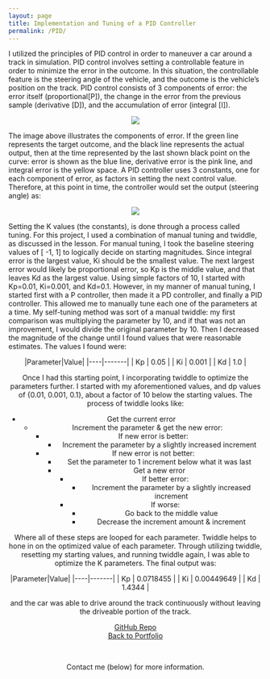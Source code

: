 ```yaml
---
layout: page
title: Implementation and Tuning of a PID Controller
permalink: /PID/
---
```


I utilized the principles of PID control in order to maneuver a car around a track in simulation. PID control involves setting a controllable feature in order to minimize the error in the outcome. In this situation, the controllable feature is the steering angle of the vehicle, and the outcome is the vehicle’s position on the track. PID control consists of 3 components of error: the error itself (proportional[P]), the change in the error from the previous sample (derivative [D]), and the accumulation of error (integral [I]).

<center><img src="https://live.staticflickr.com/65535/47998063883_fa15c2ae94.jpg"></center>

The image above illustrates the components of error. If the green line represents the target outcome, and the black line represents the actual output, then at the time represented by the last shown black point on the curve: error is shown as the blue line, derivative error is the pink line, and integral error is the yellow space. A PID controller uses 3 constants, one for each component of error, as factors in setting the next control value. Therefore, at this point in time, the controller would set the output (steering angle) as:

<center><img src="https://live.staticflickr.com/65535/47998072737_8c8270f6f7.jpg"></center>

Setting the K values (the constants), is done through a process called tuning. For this project, I used a combination of manual tuning and twiddle, as discussed in the lesson. For manual tuning, I took the baseline steering values of [ -1, 1] to logically decide on starting magnitudes. Since integral error is the largest value, Ki should be the smallest value. The next largest error would likely be proportional error, so Kp is the middle value, and that leaves Kd as the largest value. Using simple factors of 10, I started with Kp=0.01, Ki=0.001, and Kd=0.1. However, in my manner of manual tuning, I started first with a P controller, then made it a PD controller, and finally a PID controller. This allowed me to manually tune each one of the parameters at a time. My self-tuning method was sort of a manual twiddle: my first comparison was multiplying the parameter by 10, and if that was not an improvement, I would divide the original parameter by 10. Then I decreased the magnitude of the change until I found values that were reasonable estimates. The values I found were: 

<center>
|Parameter|Value|
|----|-------|
| Kp | 0.05  |
| Ki | 0.001 |
| Kd | 1.0   |<center>

Once I had this starting point, I incorporating twiddle to optimize the parameters further. I started with my aforementioned values, and dp values of {0.01, 0.001, 0.1}, about a factor of 10 below the starting values. The process of twiddle looks like:

* Get the current error
    * Increment the parameter & get the new error:
        * If new error is better:
            * Increment the parameter by a slightly increased increment
        * If new error is not better:
            * Set the parameter to 1 increment below what it was last
            * Get a new error
              * If better error:
                  * Increment the parameter by a slightly increased increment
              * If worse:
                * Go back to the middle value
                * Decrease the increment amount & increment
                

Where all of these steps are looped for each parameter. Twiddle helps to hone in on the optimized value of each parameter. Through utilizing twiddle, resetting my starting values, and running twiddle again, I was able to optimize the K parameters. The final output was:

<center>
|Parameter|Value|
|----|-------|
| Kp | 0.0718455  |
| Ki | 0.00449649 |
| Kd | 1.4344   |<center>

and the car was able to drive around the track continuously without leaving the driveable portion of the track.

[GitHub Repo](https://github.com/mmeyer95/PID_Driving)<br>
[Back to Portfolio](https://meredithmeyer.info/)

<br><center>Contact me (below) for more information.</center>
